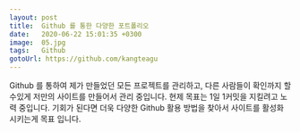 ```yaml
---
layout: post
title:  Github 를 통한 다양한 포트폴리오
date:   2020-06-22 15:01:35 +0300
image:  05.jpg
tags:   Github
gotoUrl: https://github.com/kangteagu
---
```

Github 를 통하여 제가 만들었던 모든 프로젝트를 관리하고, 다른 사람들이 확인까지 할 수있게 저만의 사이트를 만들어서 관리 중입니다. 현제 목표는 1일 1커밋을 지킬려고 노력 중입니다. 기회가 된다면 더욱 다양한 Github 활용 방법을 찾아서 사이트를 활성화 시키는게 목표 입니다.